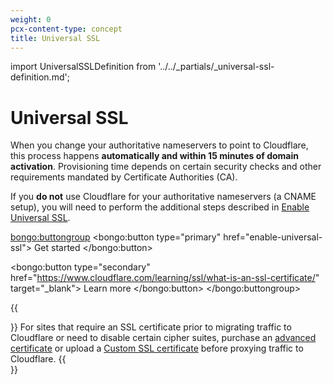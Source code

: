 ```yaml
---
weight: 0
pcx-content-type: concept
title: Universal SSL
---
```


import UniversalSSLDefinition from '../../_partials/_universal-ssl-definition.md';

# Universal SSL

<UniversalSSLDefinition />

When you change your authoritative nameservers to point to Cloudflare, this process happens **automatically and within 15 minutes of domain activation**. Provisioning time depends on certain security checks and other requirements mandated by Certificate Authorities (CA).

If you **do not** use Cloudflare for your authoritative nameservers (a CNAME setup), you will need to perform the additional steps described in [Enable Universal SSL](enable-universal-ssl#non-authoritative-partial-domains).

<bongo:buttongroup>
  <bongo:button type="primary" href="enable-universal-ssl">
    Get started
  </bongo:button>

  <bongo:button type="secondary" href="https://www.cloudflare.com/learning/ssl/what-is-an-ssl-certificate/" target="_blank">
    Learn more
  </bongo:button>
</bongo:buttongroup>

{{<Aside type="note">}}
For sites that require an SSL certificate prior to migrating traffic to Cloudflare or need to disable certain cipher suites, purchase an <a href="../advanced-certificate-manager">advanced certificate</a> or upload a <a href="../custom-certificates">Custom SSL certificate</a> before proxying traffic to Cloudflare.
{{</Aside>}}